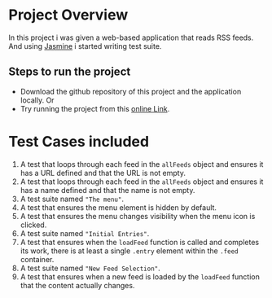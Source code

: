# Project Overview

In this project i was given a web-based application that reads RSS feeds. And using [Jasmine](http://jasmine.github.io/) i started writing test suite. 

## Steps to run the project
* Download the github repository of this project and the application locally.
Or 
* Try running the project from this [online Link](https://nadamabrouk.github.io/Feedreader-master-Jasmine/).

# Test Cases included
1. A test that loops through each feed in the `allFeeds` object and ensures it has a URL defined and that the URL is not empty.
2. A test that loops through each feed in the `allFeeds` object and ensures it has a name defined and that the name is not empty.
3. A test suite named `"The menu"`.
4. A test that ensures the menu element is hidden by default. 
5. A test that ensures the menu changes visibility when the menu icon is clicked. 
6. A test suite named `"Initial Entries"`.
7. A test that ensures when the `loadFeed` function is called and completes its work, there is at least a single `.entry` element within the `.feed` container.
8. A test suite named `"New Feed Selection"`.
9. A test that ensures when a new feed is loaded by the `loadFeed` function that the content actually changes.


